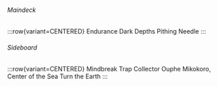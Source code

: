 <!-- markdownlint-disable first-line-heading -->

###### Maindeck

:::row{variant=CENTERED}
Endurance
Dark Depths
Pithing Needle
:::

###### Sideboard

:::row{variant=CENTERED}
Mindbreak Trap
Collector Ouphe
Mikokoro, Center of the Sea
Turn the Earth
:::
